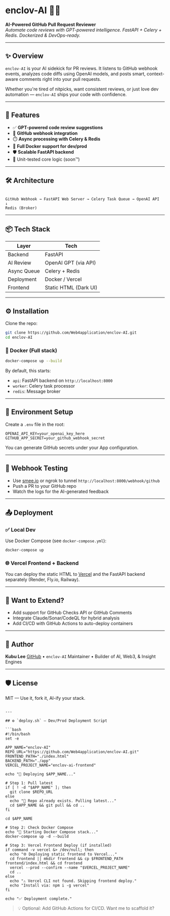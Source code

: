 # enclov-AI 🧠🤖

**AI-Powered GitHub Pull Request Reviewer**  
_Automate code reviews with GPT-powered intelligence. FastAPI + Celery + Redis. Dockerized & DevOps-ready._

---

## ✨ Overview

`enclov-AI` is your AI sidekick for PR reviews. It listens to GitHub webhook events, analyzes code diffs using OpenAI models, and posts smart, context-aware comments right into your pull requests.

Whether you're tired of nitpicks, want consistent reviews, or just love dev automation — `enclov-AI` ships your code with confidence.

---

## 🚀 Features

- ✅ **GPT-powered code review suggestions**
- 🔄 **GitHub webhook integration**
- ⏱️ **Async processing with Celery & Redis**
- 🐳 **Full Docker support for dev/prod**
- 🛡️ **Scalable FastAPI backend**
- 🧪 Unit-tested core logic (soon™)

---

## 🛠️ Architecture

```

GitHub Webhook → FastAPI Web Server → Celery Task Queue → OpenAI API
↓
Redis (Broker)

````

---

## 📦 Tech Stack

| Layer         | Tech                    |
|---------------|-------------------------|
| Backend       | FastAPI                 |
| AI Review     | OpenAI GPT (via API)    |
| Async Queue   | Celery + Redis          |
| Deployment    | Docker / Vercel         |
| Frontend      | Static HTML (Dark UI)   |

---

## ⚙️ Installation

Clone the repo:

```bash
git clone https://github.com/Web4application/enclov-AI.git
cd enclov-AI
````

### 🐳 Docker (Full stack)

```bash
docker-compose up --build
```

By default, this starts:

* `api`: FastAPI backend on `http://localhost:8000`
* `worker`: Celery task processor
* `redis`: Message broker

---

## 🔐 Environment Setup

Create a `.env` file in the root:

```env
OPENAI_API_KEY=your_openai_key_here
GITHUB_APP_SECRET=your_github_webhook_secret
```

You can generate GitHub secrets under your App configuration.

---

## 🧪 Webhook Testing

* Use [smee.io](https://smee.io/) or ngrok to tunnel `http://localhost:8000/webhook/github`
* Push a PR to your GitHub repo
* Watch the logs for the AI-generated feedback

---

## 📤 Deployment

### ✅ Local Dev

Use Docker Compose (see `docker-compose.yml`):

```bash
docker-compose up
```

### 🌐 Vercel Frontend + Backend

You can deploy the static HTML to [Vercel](https://vercel.com/) and the FastAPI backend separately (Render, Fly.io, Railway).

---

## 🧠 Want to Extend?

* Add support for GitHub Checks API or GitHub Comments
* Integrate Claude/Sonar/CodeQL for hybrid analysis
* Add CI/CD with GitHub Actions to auto-deploy containers

---

## 👤 Author

**Kubu Lee**
[GitHub](https://github.com/Web4application) • `enclov-AI` Maintainer • Builder of AI, Web3, & Insight Engines

---

## 🛡️ License

MIT — Use it, fork it, AI-ify your stack.

````

---

## ⚙️ `deploy.sh` — Dev/Prod Deployment Script

```bash
#!/bin/bash
set -e

APP_NAME="enclov-AI"
REPO_URL="https://github.com/Web4application/enclov-AI.git"
FRONTEND_PATH="./index.html"
BACKEND_PATH="./app"
VERCEL_PROJECT_NAME="enclov-ai-frontend"

echo "🚀 Deploying $APP_NAME..."

# Step 1: Pull latest
if [ ! -d "$APP_NAME" ]; then
  git clone $REPO_URL
else
  echo "🔄 Repo already exists. Pulling latest..."
  cd $APP_NAME && git pull && cd ..
fi

cd $APP_NAME

# Step 2: Check Docker Compose
echo "🐳 Starting Docker Compose stack..."
docker-compose up -d --build

# Step 3: Vercel Frontend Deploy (if installed)
if command -v vercel &> /dev/null; then
  echo "🌐 Deploying static frontend to Vercel..."
  cd frontend || mkdir frontend && cp $FRONTEND_PATH frontend/index.html && cd frontend
  vercel --prod --confirm --name "$VERCEL_PROJECT_NAME"
  cd ..
else
  echo "⚠️ Vercel CLI not found. Skipping frontend deploy."
  echo "Install via: npm i -g vercel"
fi

echo "✅ Deployment complete."
````

> 💡 Optional: Add GitHub Actions for CI/CD. Want me to scaffold it?
